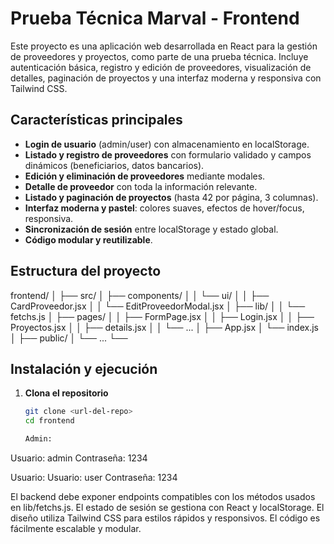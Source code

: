 # Prueba Técnica Marval - Frontend

Este proyecto es una aplicación web desarrollada en React para la gestión de proveedores y proyectos, como parte de una prueba técnica. Incluye autenticación básica, registro y edición de proveedores, visualización de detalles, paginación de proyectos y una interfaz moderna y responsiva con Tailwind CSS.

## Características principales

- **Login de usuario** (admin/user) con almacenamiento en localStorage.
- **Listado y registro de proveedores** con formulario validado y campos dinámicos (beneficiarios, datos bancarios).
- **Edición y eliminación de proveedores** mediante modales.
- **Detalle de proveedor** con toda la información relevante.
- **Listado y paginación de proyectos** (hasta 42 por página, 3 columnas).
- **Interfaz moderna y pastel**: colores suaves, efectos de hover/focus, responsiva.
- **Sincronización de sesión** entre localStorage y estado global.
- **Código modular y reutilizable**.

## Estructura del proyecto


frontend/ │ ├── src/ │ ├── components/ │ │ └── ui/ │ │ ├── CardProveedor.jsx │ │ └── EditProveedorModal.jsx │ ├── lib/ │ │ └── fetchs.js │ ├── pages/ │ │ ├── FormPage.jsx │ │ ├── Login.jsx │ │ ├── Proyectos.jsx │ │ ├── details.jsx │ │ └── ... │ ├── App.jsx │ └── index.js │ ├── public/ │ └── ... └──

## Instalación y ejecución

1. **Clona el repositorio**  
   ```bash
   git clone <url-del-repo>
   cd frontend

   Admin:
Usuario: admin
Contraseña: 1234

Usuario:
Usuario: user
Contraseña: 1234

El backend debe exponer endpoints compatibles con los métodos usados en lib/fetchs.js.
El estado de sesión se gestiona con React y localStorage.
El diseño utiliza Tailwind CSS para estilos rápidos y responsivos.
El código es fácilmente escalable y modular.